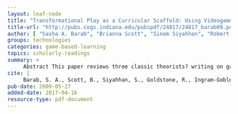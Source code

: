 ```yaml
---
layout: leaf-node
title: "Transformational Play as a Curricular Scaffold: Using Videogames to Support Science Education"
title-url: "http://pubs.cogs.indiana.edu/pubspdf/24817/24817_barab09.pdf"
author: [ "Sasha A. Barab", "Brianna Scott", "Sinem Siyahhan", "Robert Goldstone", "Adam Ingram-Goble", "Steven J. Zuiker", "Scott Warren" ]
groups: technologies
categories: game-based-learning
topics: scholarly-readings
summary: >
     Abstract This paper reviews three classic theorists? writing on games, learning, and development. Piaget, Vygotsky, and Bruner all wrote about games and play as important to thinking and learning. This review attempts to synthesize their perspectives as a means to revisit underused theoretical perspectives on the role of games in education. The views of Piaget and Vygotsky are applied with respect to the role of games and play in learning and development to the design of a popular commercial game. Bruner?s perspective offers the embodiment of games into a larger and controversial curriculum intended to teach young people about human culture. Each of the perspectives is reviewed and considered in light of new gaming technologies and their potential for educational change.
cite: |
     Barab, S. A., Scott, B., Siyahhan, S., Goldstone, R., Ingram-Goble, A., Zuiker, S. J., & Warren, S. (2009). Transformational play as a curricular scaffold: Using videogames to support science education. Journal of Science Education and Technology, 18(4), 305.
pub-date: 2009-05-27
added-date: 2017-04-16
resource-type: pdf-document
---
```

